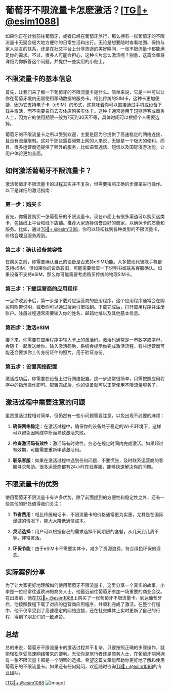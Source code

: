 # 葡萄牙不限流量卡怎麽激活？[[TG💪+ @esim1088](https://t.me/s/esim1088)]

如果你正在计划前往葡萄牙，或者已经在葡萄牙旅行，那么拥有一张葡萄牙的不限流量卡无疑会极大地方便你的日常生活和出行。无论是想要随时查看地图、保持与家人朋友的联系，还是在社交平台上分享旅途的美好瞬间，一张不限流量卡都能满足你的需求。不过，很多人可能会担心，这种卡片怎么激活呢？别急，这篇文章将详细为你解答这个问题，并提供一些实用的小贴士。

## 不限流量卡的基本信息

首先，让我们来了解一下葡萄牙的不限流量卡是什么。简单来说，它是一种可以让你在葡萄牙境内无限使用移动数据的服务卡。相比传统的SIM卡，这种卡更加便捷，因为它支持电子卡（eSIM）的形式，这意味着你可以直接通过手机或设备下载并激活，而不需要亲自去实体店购买实体卡。这种卡通常适用于短期游客或商务人士，因为它的使用期限一般为7天到30天不等，具体时间可以根据个人需要选择。

葡萄牙的不限流量卡之所以受到欢迎，主要是因为它提供了高速稳定的网络连接，且没有流量限制。这对于那些需要频繁上网的人来说，无疑是一个极大的便利。而且，很多运营商还提供了额外的服务，比如语音通话、短信以及国际漫游功能，让用户体验更加全面。

## 如何激活葡萄牙不限流量卡？

激活葡萄牙不限流量卡的过程其实并不复杂，但需要按照正确的步骤来进行操作。以下是详细的激活指南：

### 第一步：购买卡

首先，你需要购买一张葡萄牙的不限流量卡。现在市面上有很多渠道可以购买这类卡，包括线上平台和线下店铺。推荐大家选择信誉良好的商家，以确保卡的质量和服务。比如，通过[TG💪+ @esim1088](https://t.me/s/esim1088)，你可以轻松找到各种类型的不限流量卡，价格合理且服务周到。

### 第二步：确认设备兼容性

在购买之前，你需要确认自己的设备是否支持eSIM功能。大多数现代智能手机都支持eSIM，但如果你的设备较旧，可能需要检查一下说明书或联系客服确认。如果设备不支持eSIM，那么你可能需要考虑购买传统的物理SIM卡。

### 第三步：下载运营商的应用程序

一旦你收到卡后，第一步是下载对应运营商的应用程序。这个应用程序通常会在购买时附带说明，或者你可以通过搜索引擎找到。下载完成后，打开应用程序并注册账户。注册过程通常需要输入你的姓名、邮箱地址以及其他基本信息。

### 第四步：激活eSIM

接下来，你需要在应用程序中输入卡上的激活码。激活码通常是一串数字或字母，会随卡一起发送给你。输入激活码后，系统会提示你完成激活流程。有些运营商可能还会要求你上传身份证件的照片，用于验证身份。

### 第五步：设置网络配置

激活成功后，你需要在设备上进行网络配置。这一步通常很简单，只需按照应用程序中的指示操作即可。配置完成后，你的设备就可以正常使用不限流量服务了。

## 激活过程中需要注意的问题

虽然激活过程相对简单，但仍然有一些小问题需要注意，以免出现不必要的麻烦：

1. **确保网络稳定**：在激活过程中，确保你的设备处于稳定的Wi-Fi环境下，这样可以避免因网络中断而导致激活失败。
   
2. **检查激活码有效性**：激活码有时效性，务必在规定时间内完成激活。如果超过有效期，可能需要重新申请激活码。

3. **联系客服**：如果在激活过程中遇到任何问题，不要慌张，及时联系运营商的客服寻求帮助。很多运营商都有24小时在线客服，能够快速解决你的问题。

## 不限流量卡的优势

使用葡萄牙不限流量卡有许多优势，除了前面提到的方便性和稳定性之外，还有一些其他的好处值得我们关注：

1. **节省费用**：相比传统电话卡，不限流量卡的价格通常更为实惠，尤其是在国际漫游的情况下，能大大降低通信成本。

2. **灵活选择**：用户可以根据自己的需求选择不同期限的套餐，从几天到几周不等，非常灵活。

3. **环保节能**：由于eSIM卡不需要实体卡，减少了资源浪费，符合绿色环保的理念。

## 实际案例分享

为了让大家更好地理解如何使用葡萄牙不限流量卡，这里分享一个真实的故事。小李是一位经常往返欧洲的商务人士，他最近前往葡萄牙参加一场重要的商业会议。在出发前，他在[TG💪+ @esim1088](https://t.me/s/esim1088)上购买了一张葡萄牙不限流量卡。到达葡萄牙后，他按照教程下载了对应的运营商应用程序，并顺利完成了激活。在整个行程中，他不仅享受到了高速稳定的网络连接，还在社交媒体上实时更新了自己的行程，得到了朋友们的一致点赞。

## 总结

总的来说，葡萄牙不限流量卡的激活过程并不复杂，只要按照正确的步骤操作，就能轻松享受高速网络带来的便利。无论你是旅行者还是商务人士，在葡萄牙期间拥有一张不限流量卡都是一个明智的选择。希望这篇文章能帮助你更好地了解和使用葡萄牙的不限流量卡。如果还有任何疑问，欢迎随时咨询[TG💪+ @esim1088](https://t.me/s/esim1088)的专业团队。

[[TG💪+ @esim1088](https://t.me/s/esim1088) ![Image](https://i.postimg.cc/4NQfJmqS/Snipaste-2025-05-13-00-14-12.png)]